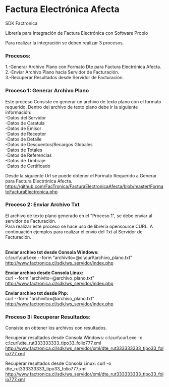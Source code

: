 # Factura Electrónica Afecta
SDK Factronica

Librería para Integración de Factura Electrónica con Software Propio

Para realizar la integración se deben realizar 3 procesos.

<h3>Procesos:</h3>
1.-Generar Archivo Plano con Formato Dte para Factura Electrónica Afecta.<br>
2.-Enviar Archivo Plano hacia Servidor de Facturación.<br>
3.-Recuperar Resultados desde Servidor de Facturación.<br>

<h3>Proceso 1: Generar Archivo Plano</h3>
Este proceso Consiste en generar un archivo de texto plano con el formato requerido.
Dentro del archivo de texto plano debe ir la siguiente información:
<br>-Datos del Servidor
<br>-Datos de Caratula
<br>-Datos de Emisor
<br>-Datos de Receptor
<br>-Datos de Detalle
<br>-Datos de Descuentos/Recargos Globales
<br>-Datos de Totales
<br>-Datos de Referencias
<br>-Datos de Timbraje
<br>-Datos de Certificado

Desde la siguiente Url se puede obtener el Formato Requerido a Generar para Factura Electrónica Afecta.
<br>https://github.com/FacTronica/FacturaElectronicaAfecta/blob/master/FormatoFacturaElectronica.php

<h3>Proceso 2: Enviar Archivo Txt</h3>
El archivo de texto plano generado en el "Proceso 1", se debe enviar al servidor de Facturación.
<br>Para realizar este proceso se hace uso de librería opensource CURL.
A continuación ejemplos para realizar el envío del Txt al Servidor de Facturación.

<br><b>Enviar archivo txt desde Consola Windows:</b>
<br>c:\curl\curl.exe --form "archivito=@c:\curl\archivo_plano.txt" http://www.factronica.cl/sdk/ws_servidor/index.php

<b>Enviar archivo desde Consola Linux:</b>
<br>curl --form "archivito=@archivo_plano.txt" http://www.factronica.cl/sdk/ws_servidor/index.php

<b>Enviar archivo txt desde Php:</b>
<br>curl --form "archivito=@archivo_plano.txt" http://www.factronica.cl/sdk/ws_servidor/index.php

<h3>Proceso 3: Recuperar Resultados:</h3>
Consiste en obtener los archivos con resultados.

Recuperar resultados desde Consola Windows:
c:\curl\curl.exe -o c:\curl\dte_rut333333333_tipo33_folio777.xml http://www.factronica.cl/sdk/ws_servidor/xml/dte_rut333333333_tipo33_folio777.xml

Recuperar resultados desde Consola Linux:
curl -o dte_rut333333333_tipo33_folio777.xml http://www.factronica.cl/sdk/ws_servidor/xml/dte_rut333333333_tipo33_folio777.xml

